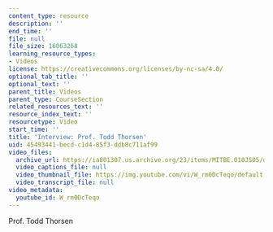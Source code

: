 ```yaml
---
content_type: resource
description: ''
end_time: ''
file: null
file_size: 16063268
learning_resource_types:
- Videos
license: https://creativecommons.org/licenses/by-nc-sa/4.0/
optional_tab_title: ''
optional_text: ''
parent_title: Videos
parent_type: CourseSection
related_resources_text: ''
resource_index_text: ''
resourcetype: Video
start_time: ''
title: 'Interview: Prof. Todd Thorsen'
uid: 45493441-becd-c1d4-85f3-ddb8c711af99
video_files:
  archive_url: https://ia801307.us.archive.org/23/items/MITBE.010JS05/ocw-be010-Thorsen-220k_512kb.mp4
  video_captions_file: null
  video_thumbnail_file: https://img.youtube.com/vi/W_rm0DcTeqo/default.jpg
  video_transcript_file: null
video_metadata:
  youtube_id: W_rm0DcTeqo
---
```


Prof. Todd Thorsen

